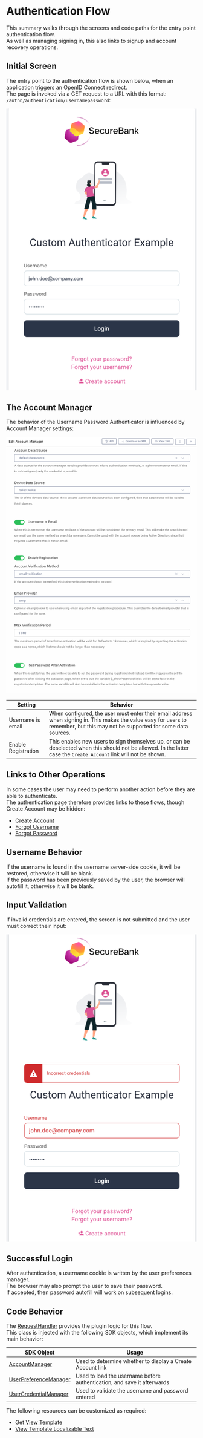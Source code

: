 # Authentication Flow

This summary walks through the screens and code paths for the entry point authentication flow.\
As well as managing signing in, this also links to signup and account recovery operations.

## Initial Screen

The entry point to the authentication flow is shown below, when an application triggers an OpenID Connect redirect.\
The page is invoked via a GET request to a URL with this format: `/authn/authentication/usernamepassword`:

![Initial Screen](images/authentication/initial.png)

## The Account Manager

The behavior of the Username Password Authenticator is influenced by Account Manager settings:

![Account Manager](images/shared/account-manager.png)

| Setting | Behavior |
| ------- | -------- |
| Username is email | When configured, the user must enter their email address when signing in. This makes the value easy for users to remember, but this may not be supported for some data sources. |
| Enable Registration | This enables new users to sign themselves up, or can be deselected when this should not be allowed. In the latter case the `Create Account` link will not be shown. |

## Links to Other Operations

In some cases the user may need to perform another action before they are able to authenticate.\
The authentication page therefore provides links to these flows, though Create Account may be hidden:

- [Create Account](create-account.md)
- [Forgot Username](forgot-username.md)
- [Forgot Password](forgot-password.md)

## Username Behavior

If the username is found in the username server-side cookie, it will be restored, otherwise it will be blank.\
If the password has been previously saved by the user, the browser will autofill it, otherwise it will be blank.

## Input Validation

If invalid credentials are entered, the screen is not submitted and the user must correct their input:

![Blank Input](images/authentication/invalid-input.png)

## Successful Login

After authentication, a username cookie is written by the user preferences manager.\
The browser may also prompt the user to save their password.\
If accepted, then password autofill will work on subsequent logins.

## Code Behavior

The [RequestHandler](../src/main/java/io/curity/identityserver/plugin/usernamepassword/authentication/UsernamePasswordAuthenticationRequestHandler.java) provides the plugin logic for this flow.\
This class is injected with the following SDK objects, which implement its main behavior:

| SDK Object | Usage |
| ---------- | ----- |
| [AccountManager](https://curity.io/docs/idsvr-java-plugin-sdk/latest/se/curity/identityserver/sdk/service/AccountManager.html) | Used to determine whether to display a Create Account link |
| [UserPreferenceManager](https://curity.io/docs/idsvr-java-plugin-sdk/latest/se/curity/identityserver/sdk/service/UserPreferenceManager.html) | Used to load the username before authentication, and save it afterwards |
| [UserCredentialManager](https://curity.io/docs/idsvr-java-plugin-sdk/latest/se/curity/identityserver/sdk/service/AccountManager.html) | Used to validate the username and password entered |

The following resources can be customized as required:

- [Get View Template](../src/main/resources/templates/authenticator/username-password-authenticator/authenticate/get.vm)
- [View Template Localizable Text](../src/main/resources/messages/en/authenticator/username-password-authenticator/authenticate/messages)
